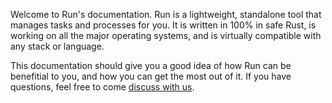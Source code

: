 Welcome to Run's documentation. Run is a lightweight, standalone tool that manages tasks and processes for you. It is written in 100% in safe Rust, is working on all the major operating systems, and is virtually compatible with any stack or language.

This documentation should give you a good idea of how Run can be benefitial to you, and how you can get the most out of it. If you have questions, feel free to come [discuss with us](https://github.com/aymericbeaumet/run/discussions).
